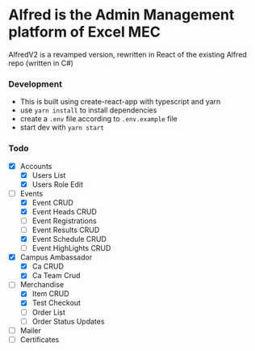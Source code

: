 # Alfred is the Admin Management platform of Excel MEC

AlfredV2 is a revamped version, rewritten in React of the existing Alfred repo (written in C#)

### Development
- This is built using create-react-app with typescript and yarn
- use `yarn install` to install dependencies
- create a `.env` file according to `.env.example` file
- start dev with `yarn start`

### Todo
- [x] Accounts
    - [x] Users List
    - [x] Users Role Edit
- [ ] Events
    - [x] Event CRUD
    - [x] Event Heads CRUD
    - [ ] Event Registrations
    - [ ] Event Results CRUD
    - [x] Event Schedule CRUD
    - [ ] Event HighLights CRUD
- [x] Campus Ambassador
    - [x] Ca CRUD
    - [x] Ca Team Crud
- [ ] Merchandise
    - [x] Item CRUD
    - [x] Test Checkout
    - [ ] Order List
    - [ ] Order Status Updates
- [ ] Mailer
- [ ] Certificates